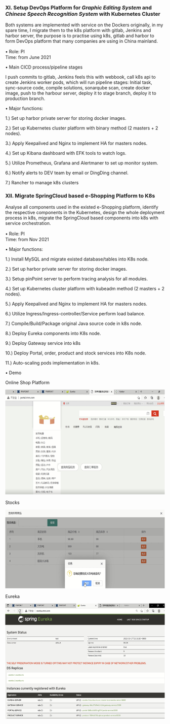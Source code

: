 ### XI. Setup DevOps Platform for *Graphic Editing System* and *Chinese Speech Recognition System* with Kubernetes Cluster

Both systems are implemented with service on the Dockers originally, in my spare time, I migrate them to the k8s platform with gitlab, Jenkins and harbor server, the purpose is to practise using k8s, gitlab and harbor to form DevOps platform that many companies are using in China mainland.

•	Role: PI　　　　　　　　　　　　　　　　　　　　　　　　　　　　　　　　　　　Time: from June 2021

•	Main CICD process/pipeline stages

I push commits to gitlab, Jenkins feels this with webbook, call k8s api to create Jenkins worker pods, which will run pipeline stages:
Initial task, sync-source code, compile solutions, sonarqube scan, create docker image, push to the harbour server, deploy it to stage branch, deploy it to production branch.

•	Major functions:

1.)	Set up harbor private server for storing docker images.

2.)	Set up Kubernetes cluster platform with binary method (2 masters + 2 nodes).

3.)	Apply Keepalived and Nginx to implement HA for masters nodes.

4.)	Set up Kibana dashboard with EFK tools to watch logs.

5.)	Utilize Prometheus, Grafana and Alertmaner to set up monitor system.

6.)	Notify alerts to DEV team by email or DingDing channel.

7.) Rancher to manage k8s clusters

### XII. Migrate SpringCloud based e-Shopping Platform to K8s

Analyse all components used in the existed e-Shopping platform, identify the respective components in the Kubernetes, design the whole deployment process in k8s, migrate the SpringCloud based components into k8s with service orchestration.

•	Role: PI　　　　　　　　　　　　　　　　　　　　　　　　　　　　　　　　　　　Time: from Nov 2021

•	Major functions:

1.)	Install MySQL and migrate existed database/tables into K8s node.

2.)	Set up harbor private server for storing docker images.

3.)	Setup pinPoint server to perform tracing analysis for all modules.

4.)	Set up Kubernetes cluster platform with kubeadm method (2 masters + 2 nodes).

5.)	Apply Keepalived and Nginx to implement HA for masters nodes.

6.)	Utilize Ingress/Ingress-controller/Service perform load balance.

7.)	Compile/Build/Package original Java source code in k8s node.

8.)	Deploy Eureka components into K8s node.

9.)	Deploy Gateway service into k8s

10.) Deploy Portal, order, product and stock services into K8s node.

11.) Auto-scaling pods implementation in k8s.

•	Demo

Online Shop Platform

<img src="XII.OnlineShop1.jpg" width="600" height="330"> 

Stocks

<img src="XII.OnlineShop2.jpg" width="600" height="248"> 

Eureka

<img src="XII.eureka.jpg" width="600" height="364"> 
